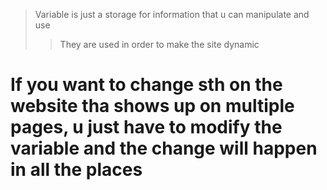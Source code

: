 > Variable is just a storage for information that u can  manipulate and use
> > They are used in order to make the site dynamic 

# If you want to change sth on the website tha shows up on multiple pages, u just have to modify the variable and the change will happen in all the places 



